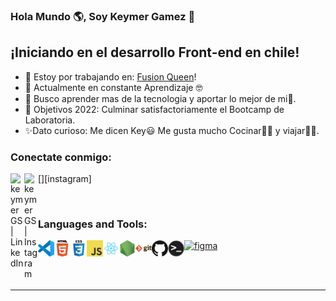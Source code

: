 ### Hola Mundo 🌎, Soy Keymer Gamez 👋

## ¡Iniciando en el desarrollo Front-end en chile!

- 🔭 Estoy por trabajando en: [Fusion Queen][course]!
- 🌱 Actualmente en constante Aprendizaje 🤓
- 👯 Busco aprender mas de la tecnologia y aportar lo mejor de mi🎯.
- 🥅 Objetivos 2022: Culminar satisfactoriamente el Bootcamp de Laboratoria.
- ✨Dato curioso: Me dicen Key😃 Me gusta mucho Cocinar🍰🍪 y viajar🛫🚢.

### Conectate conmigo:

[<img align="left" alt="keymerGS | LinkedIn" width="22px" src="https://cdn.jsdelivr.net/npm/simple-icons@v3/icons/linkedin.svg" />][linkedin]
[<img align="left" alt="keymerGS | Instagram" width="22px" src="https://cdn.jsdelivr.net/npm/simple-icons@v3/icons/instagram.svg" />][instagram]

<br />

### Languages and Tools:

[<img align="left" alt="Visual Studio Code" width="26px" src="https://raw.githubusercontent.com/github/explore/80688e429a7d4ef2fca1e82350fe8e3517d3494d/topics/visual-studio-code/visual-studio-code.png" />][webdevplaylist]
[<img align="left" alt="HTML5" width="26px" src="https://raw.githubusercontent.com/github/explore/80688e429a7d4ef2fca1e82350fe8e3517d3494d/topics/html/html.png" />][webdevplaylist]
[<img align="left" alt="CSS3" width="26px" src="https://raw.githubusercontent.com/github/explore/80688e429a7d4ef2fca1e82350fe8e3517d3494d/topics/css/css.png" />][cssplaylist]
[<img align="left" alt="JavaScript" width="26px" src="https://raw.githubusercontent.com/github/explore/80688e429a7d4ef2fca1e82350fe8e3517d3494d/topics/javascript/javascript.png" />][jsplaylist]
[<img align="left" alt="React" width="26px" src="https://raw.githubusercontent.com/github/explore/80688e429a7d4ef2fca1e82350fe8e3517d3494d/topics/react/react.png" />][reactplaylist]
[<img align="left" alt="Node.js" width="26px" src="https://raw.githubusercontent.com/github/explore/80688e429a7d4ef2fca1e82350fe8e3517d3494d/topics/nodejs/nodejs.png" />][webdevplaylist]
[<img align="left" alt="Git" width="26px" src="https://raw.githubusercontent.com/github/explore/80688e429a7d4ef2fca1e82350fe8e3517d3494d/topics/git/git.png" />][webdevplaylist]
[<img align="left" alt="GitHub" width="26px" src="https://raw.githubusercontent.com/github/explore/78df643247d429f6cc873026c0622819ad797942/topics/github/github.png" />][webdevplaylist]
[<img align="left" alt="Terminal" width="26px" src="https://raw.githubusercontent.com/github/explore/80688e429a7d4ef2fca1e82350fe8e3517d3494d/topics/terminal/terminal.png" />][webdevplaylist]
<a href="https://www.figma.com/" target="_blank" rel="noreferrer"> <img src="https://www.vectorlogo.zone/logos/figma/figma-icon.svg" alt="figma" width="40" height="40"/> </a></p>

<br />
<br />


---


[course]:https://github.com/keymergamez
[linkedin]: https://www.linkedin.com/in/keymer-gamez/
[webdevplaylist]:https://www.linkedin.com/in/keymer-gamez/
[jsplaylist]: https://www.linkedin.com/in/keymer-gamez/
[cssplaylist]:https://www.linkedin.com/in/keymer-gamez/
[reactplaylist]:https://www.linkedin.com/in/keymer-gamez/

